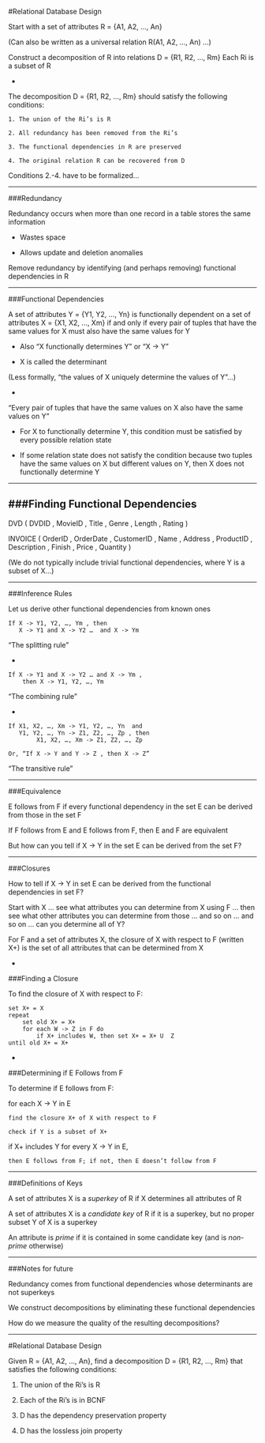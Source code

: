 #Relational Database Design

Start with a set of attributes
    R = {A1, A2, …, An}

(Can also be written as a universal relation
      R(A1, A2, …, An) …)

Construct a decomposition of R into relations
 D = {R1, R2, …, Rm}
Each Ri is a subset of R

-

The decomposition D = {R1, R2, …, Rm} should satisfy the following conditions:

    1. The union of the Ri’s is R

    2. All redundancy has been removed from the Ri’s

    3. The functional dependencies in R are preserved

    4. The original relation R can be recovered from D

Conditions 2.-4. have to be formalized…

***

###Redundancy

Redundancy occurs when more than one record in a table stores the same information

- Wastes space

- Allows update and deletion anomalies

Remove redundancy by identifying (and perhaps removing) functional dependencies in R

***

###Functional Dependencies

A set of attributes Y = {Y1, Y2, …, Yn} is functionally dependent on a set of attributes X = {X1, X2, …, Xm} if and only if every pair of tuples that have the same values for X must also have the same values for Y

- Also “X functionally determines Y” or “X -> Y”

- X is called the determinant

(Less formally, “the values of X uniquely determine the values of Y”…)

-

“Every pair of tuples that have the same values on X also have the same values on Y”

- For X to functionally determine Y, this condition must be satisfied by every possible relation state

- If some relation state does not satisfy the condition because two tuples have the same values on X but different values on Y, then X does not functionally determine Y

***

###Finding Functional Dependencies
-

DVD ( DVDID , MovieID , Title , Genre ,     Length , Rating )

INVOICE ( OrderID , OrderDate ,     CustomerID , Name , Address , ProductID , Description , Finish , Price ,  Quantity )

(We do not typically include trivial functional dependencies, where Y is a subset of X…)

***

###Inference Rules

Let us derive other functional dependencies from known ones

```
If X -> Y1, Y2, …, Ym , then
   X -> Y1 and X -> Y2 …  and X -> Ym
```

“The splitting rule”

-

```
If X -> Y1 and X -> Y2 … and X -> Ym ,
    then X -> Y1, Y2, …, Ym
```

“The combining rule”

-

```
If X1, X2, …, Xm -> Y1, Y2, …, Yn  and
   Y1, Y2, …, Yn -> Z1, Z2, …, Zp , then
        X1, X2, …, Xm -> Z1, Z2, …, Zp

Or, “If X -> Y and Y -> Z , then X -> Z”
```

“The transitive rule”

***

###Equivalence

E follows from F if every functional dependency in the set E can be derived from those in the set F

If F follows from E and E follows from F, then E and F are equivalent

But how can you tell if X -> Y in the set E can be derived from the set F?

***

###Closures

How to tell if X -> Y in set E can be derived from the functional dependencies in set F?

   Start with X … see what attributes you can determine from X using F …  then see what other attributes you can determine from those … and so on … and so on … can you determine all of Y?

For F and a set of attributes X, the closure of X with respect to F (written X+) is the set of all attributes that can be determined from X

-

###Finding a Closure

To find the closure of X with respect to F:

```
set X+ = X
repeat
    set old X+ = X+
    for each W -> Z in F do
        if X+ includes W, then set X+ = X+ U  Z
until old X+ = X+
```

-

###Determining if E Follows from F

To determine if E follows from F:

for each X -> Y in E

    find the closure X+ of X with respect to F

    check if Y is a subset of X+

if X+ includes Y for every X -> Y in E,

    then E follows from F; if not, then E doesn’t follow from F

***

###Definitions of Keys

A set of attributes X is a *superkey* of R if X determines all attributes of R

A set of attributes X  is a *candidate key* of R if it is a superkey, but no proper subset Y of X is a superkey

An attribute is *prime* if it is contained in some candidate key (and is *non-prime* otherwise)

***

###Notes for future

Redundancy comes from functional dependencies whose determinants are not superkeys

We construct decompositions by eliminating these functional dependencies

How do we measure the quality of the resulting decompositions?

***

#Relational Database Design

Given R = {A1, A2, …, An}, find a decomposition D = {R1, R2, …, Rm} that satisfies the following conditions:

1. The union of the Ri’s is R

2. Each of the Ri’s is in BCNF

3. D has the dependency preservation property

4. D has the lossless join property